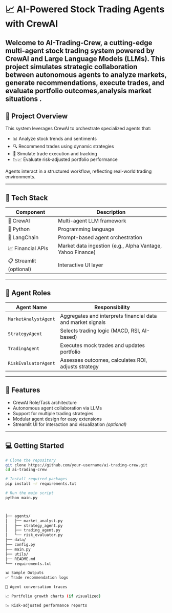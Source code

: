 # 📈 AI-Powered Stock Trading Agents with CrewAI

Welcome to **AI-Trading-Crew**, a cutting-edge multi-agent stock trading system powered by **CrewAI** and **Large Language Models (LLMs)**. This project simulates strategic collaboration between autonomous agents to analyze markets, generate recommendations, execute trades, and evaluate portfolio outcomes,analysis  market situations .
---

## 🚀 Project Overview

This system leverages CrewAI to orchestrate specialized agents that:
- 📊 Analyze stock trends and sentiments
- 🔍 Recommend trades using dynamic strategies
- 🛒 Simulate trade execution and tracking
- 📉📈 Evaluate risk-adjusted portfolio performance

Agents interact in a structured workflow, reflecting real-world trading environments.

---

## 🔧 Tech Stack

| Component           | Description                                    |
|---------------------|------------------------------------------------|
| 🧠 CrewAI            | Multi-agent LLM framework                      |
| 🐍 Python            | Programming language                           |
| 📡 LangChain        | Prompt-based agent orchestration               |
| 📈 Financial APIs    | Market data ingestion (e.g., Alpha Vantage, Yahoo Finance) |
| 📋 Streamlit (optional) | Interactive UI layer                        |

---

## 🤖 Agent Roles

| Agent Name            | Responsibility                                               |
|------------------------|-------------------------------------------------------------|
| `MarketAnalystAgent`   | Aggregates and interprets financial data and market signals |
| `StrategyAgent`        | Selects trading logic (MACD, RSI, AI-based)                |
| `TradingAgent`         | Executes mock trades and updates portfolio                 |
| `RiskEvaluatorAgent`   | Assesses outcomes, calculates ROI, adjusts strategy        |

---

## 🧠 Features

- CrewAI Role/Task architecture
- Autonomous agent collaboration via LLMs
- Support for multiple trading strategies
- Modular agent design for easy extensions
- Streamlit UI for interaction and visualization *(optional)*

---

## 💻 Getting Started

```bash
# Clone the repository
git clone https://github.com/your-username/ai-trading-crew.git
cd ai-trading-crew

# Install required packages
pip install -r requirements.txt

# Run the main script
python main.py



├── agents/
│   ├── market_analyst.py
│   ├── strategy_agent.py
│   ├── trading_agent.py
│   └── risk_evaluator.py
├── data/
├── config.py
├── main.py
├── utils/
├── README.md
└── requirements.txt

📊 Sample Outputs
✅ Trade recommendation logs

📜 Agent conversation traces

📈 Portfolio growth charts (if visualized)

📉 Risk-adjusted performance reports

